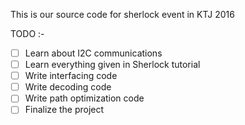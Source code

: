 This is our source code for sherlock event in KTJ 2016

TODO :-

 - [  ] Learn about I2C communications
 - [  ] Learn everything given in Sherlock tutorial
 - [  ] Write interfacing code
 - [  ] Write decoding code
 - [  ] Write path optimization code
 - [  ] Finalize the project
